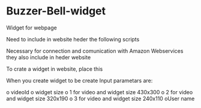 # Buzzer-Bell-widget

Widget for webpage 

Need to include in website heder  the following scripts
<script src="https://ajax.googleapis.com/ajax/libs/jquery/1.7.1/jquery.min.js"></script>	
<link rel="stylesheet" type="text/css" href="css/style.css" >
<script type='text/javascript' src='js/jQuery.tubeplayer.js'></script>		
<script type='text/javascript' src='js/buzzerwidghet.js'></script>

Necessary for connection and comunication with Amazon Webservices they also include in heder website

<script src="js/hmacsha1.js"></script>
<script src="js/awssigner.js"></script>
<script src="js/scratchpad.js"></script>

To crate a widget in website, place this
<script>
CreateWidget("videoId", widget_size, 'UserName');
</script>

When you create  widget  to be create
Input parametars are:

o videoId
o widget size
  o 1  for video and widget  size 430x300
  o 2  for video and widget  size 320x190
  o 3  for video and widget  size 240x110
oUser name

